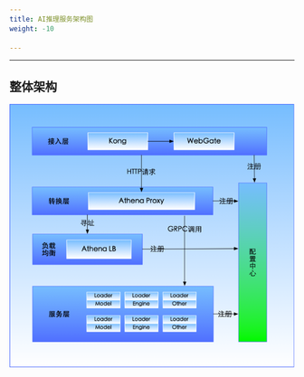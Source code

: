 ```yaml
---
title: AI推理服务架构图
weight: -10

---
```


---

## 整体架构

![Example](/public/inferservice/architechture/architechture.jpg)

